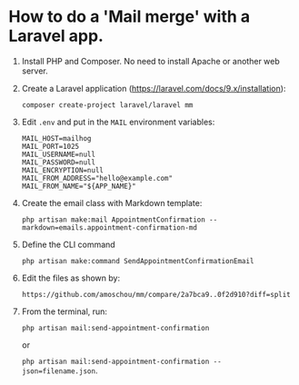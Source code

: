 # How to do a 'Mail merge' with a Laravel app.

1. Install PHP and Composer. No need to install Apache or another web server.
2. Create a Laravel application (https://laravel.com/docs/9.x/installation):

   `composer create-project laravel/laravel mm`
3. Edit `.env` and put in the `MAIL` environment variables:

   ```MAIL_MAILER=smtp
   MAIL_HOST=mailhog
   MAIL_PORT=1025
   MAIL_USERNAME=null
   MAIL_PASSWORD=null
   MAIL_ENCRYPTION=null
   MAIL_FROM_ADDRESS="hello@example.com"
   MAIL_FROM_NAME="${APP_NAME}"
   ```
4. Create the email class with Markdown template:

   `php artisan make:mail AppointmentConfirmation --markdown=emails.appointment-confirmation-md`
5. Define the CLI command

   `php artisan make:command SendAppointmentConfirmationEmail`
6. Edit the files as shown by:

   `https://github.com/amoschou/mm/compare/2a7bca9..0f2d910?diff=split`

7. From the terminal, run:

   `php artisan mail:send-appointment-confirmation`
   
   or
   
   `php artisan mail:send-appointment-confirmation --json=filename.json`.
